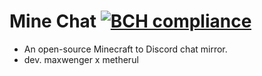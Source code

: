 # Mine Chat [![BCH compliance](https://bettercodehub.com/edge/badge/maxwenger/MeerChat?branch=master)](https://bettercodehub.com/)

- An open-source Minecraft to Discord chat mirror.
- dev. maxwenger x metherul
